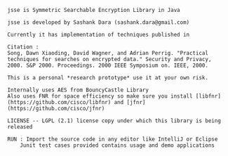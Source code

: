
	jsse is Symmetric Searchable Encryption Library in Java

	jsse is developed by Sashank Dara (sashank.dara@gmail.com)

	Currently it has implementation of techniques published in

 	Citation : 
	Song, Dawn Xiaoding, David Wagner, and Adrian Perrig. "Practical techniques for searches on encrypted data." Security and Privacy, 2000. S&P 2000. Proceedings. 2000 IEEE Symposium on. IEEE, 2000.

	This is a personal *research prototype* use it at your own risk.

	Internally uses AES from BouncyCastle Library
	Also uses FNR for space efficiency so make sure you install [libfnr](https://github.com/cisco/libfnr) and [jfnr](https://github.com/cisco/jfnr)

  	LICENSE -- LGPL (2.1) license copy under which this library is being released

  	RUN : Import the source code in any editor like IntelliJ or Eclipse
        Junit test cases provided contains usage and demo applications

